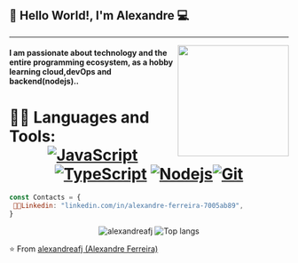 ## 👋 Hello World!, I'm Alexandre :computer:
 ------------
<img align='right' src='https://user-images.githubusercontent.com/5713670/87202985-820dcb80-c2b6-11ea-9f56-7ec461c497c3.gif' width='200"'>

#### I am passionate about technology and the entire programming ecosystem, as a hobby learning cloud,devOps and backend(nodejs)..

 # 👨‍💻 Languages and Tools: <div align="center"> [![JavaScript](https://img.shields.io/badge/-JavaScript-%23F7DF1C?style=flat-square&logo=javascript&logoColor=000000&labelColor=%23F7DF1C&color=%23FFCE5A)](https://www.javascript.com/)[![TypeScript](https://img.shields.io/badge/-TypeScript-%23282C34?style=flat-square&logo=typescript&logoColor=007bcd)](https://www.typescriptlang.org/) [![Nodejs](https://img.shields.io/badge/-Nodejs-black?style=flat-square&logo=Node.js)](https://nodejs.org/)[![Git](https://img.shields.io/badge/-git-black?style=flat-square&logo=Git)](https://git-scm.com/)

</div>

```js
const Contacts = { 
 👨‍💻Linkedin: "linkedin.com/in/alexandre-ferreira-7005ab89",
}
```

<p align="center">
  <img src="https://github-readme-stats.vercel.app/api?username=alexandreafj&show_icons=true&title_color=fff&icon_color=00d9ff&text_color=c9d1d9&bg_color=161b22" alt="alexandreafj" />
    <img src="https://github-readme-stats.vercel.app/api/top-langs/?username=alexandreafj&layout=compact&show_icons=true&title_color=fff&icon_color=fff&text_color=c9d1d9&bg_color=161b22&hide=elixir" alt="Top langs" />
</p>


⭐️ From [alexandreafj (Alexandre Ferreira)](https://github.com/alexandreafj)

